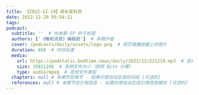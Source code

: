 ```yaml
---
title: 【2022-12-19】部长变科员
date: 2022-12-20 05:54:11
tags:
podcast:
  subtitle: ''  # 你本期 EP 的子标题
  authors: ['《睡前消息》编辑部']  # 本期作者
  cover: /podcasts/daily/assets/logo.png  # 网页端播放器上的图片
  duration: 658  # 时间长度
  media:
    url: https://podstatic.bedtime.news/daily/2022/12/221219.mp3  # 音频文件
    size: 15811245  # 音频文件大小（按照 Byte 计算）
    type: audio/mpeg  # 音频文件类型
  chapters: null # 本期节目章节 - 如果你想自动生成时间线 [可选的]
  references: null # 本期节目引用信息 - 如果你想自动生成引用信息模块 [可选的]
---
```

